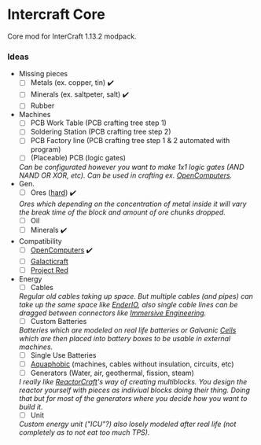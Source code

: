 # Intercraft Core
Core mod for InterCraft 1.13.2 modpack.


### Ideas
- Missing pieces
    - [ ] Metals (ex. copper, tin) :heavy_check_mark:
    - [ ] Minerals (ex. saltpeter, salt) :heavy_check_mark:
    - [ ] Rubber
- Machines
    - [ ] PCB Work Table (PCB crafting tree step 1)
    - [ ] Soldering Station (PCB crafting tree step 2)
    - [ ] PCB Factory line (PCB crafting tree step 1 & 2 automated with program)
    - [ ] (Placeable) PCB (logic gates)
    
    *Can be configurated however you want to make 1x1 logic gates (AND NAND OR XOR, etc). Can be used in crafting ex. [OpenComputers](https://minecraft.curseforge.com/projects/opencomputers).*
- Gen.
    - [ ] Ores ([hard](https://minecraft.curseforge.com/projects/harder-ores)) :heavy_check_mark:
    
    *Ores which depending on the concentration of metal inside it will vary the break time of the block and amount of ore chunks dropped.*
    - [ ] Oil
    - [ ] Minerals :heavy_check_mark:
- Compatibility
    - [ ] [OpenComputers](https://minecraft.curseforge.com/projects/opencomputers) :heavy_check_mark:
    - [ ] [Galacticraft](https://micdoodle8.com/mods/galacticraft)
    - [ ] [Project Red](https://projectredwiki.com/wiki/Main_Page)
- Energy
    - [ ] Cables
    
    *Regular old cables taking up space. But multiple cables (and pipes) can take up the same space like [EnderIO](https://minecraft.curseforge.com/projects/ender-io), also single cable lines can be dragged between connectors like [Immersive Engineering](https://minecraft.curseforge.com/projects/immersive-engineering).*
    - [ ] Custom Batteries
    
    *Batteries which are modeled on real life batteries or Galvanic [Cells](https://en.wikipedia.org/wiki/Galvanic_cell) which are then placed into battery boxes to be usable in external machines.*
    - [ ] Single Use Batteries
    - [ ] [Aquaphobic](https://en.wikipedia.org/wiki/Aquaphobia) (machines, cables without insulation, circuits, etc)
    - [ ] Generators (Water, air, geothermal, fission, steam)
    
    *I really like [ReactorCraft](https://sites.google.com/site/reikasminecraft/reactorcraft)'s way of creating multiblocks. You design the reactor yourself with pieces as indiviual blocks doing their thing. Doing that but for most of the generators where you decide how you want to build it.*
    - [ ] Unit
    
    *Custom energy unit ("ICU"?) also losely modeled after real life (not completely as to not eat too much TPS).*

